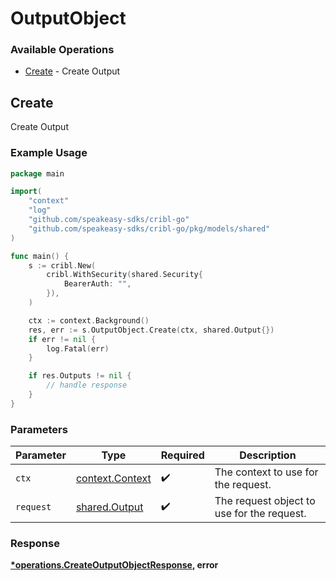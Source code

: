 # OutputObject

### Available Operations

* [Create](#create) - Create Output

## Create

Create Output

### Example Usage

```go
package main

import(
	"context"
	"log"
	"github.com/speakeasy-sdks/cribl-go"
	"github.com/speakeasy-sdks/cribl-go/pkg/models/shared"
)

func main() {
    s := cribl.New(
        cribl.WithSecurity(shared.Security{
            BearerAuth: "",
        }),
    )

    ctx := context.Background()
    res, err := s.OutputObject.Create(ctx, shared.Output{})
    if err != nil {
        log.Fatal(err)
    }

    if res.Outputs != nil {
        // handle response
    }
}
```

### Parameters

| Parameter                                             | Type                                                  | Required                                              | Description                                           |
| ----------------------------------------------------- | ----------------------------------------------------- | ----------------------------------------------------- | ----------------------------------------------------- |
| `ctx`                                                 | [context.Context](https://pkg.go.dev/context#Context) | :heavy_check_mark:                                    | The context to use for the request.                   |
| `request`                                             | [shared.Output](../../models/shared/output.md)        | :heavy_check_mark:                                    | The request object to use for the request.            |


### Response

**[*operations.CreateOutputObjectResponse](../../models/operations/createoutputobjectresponse.md), error**

